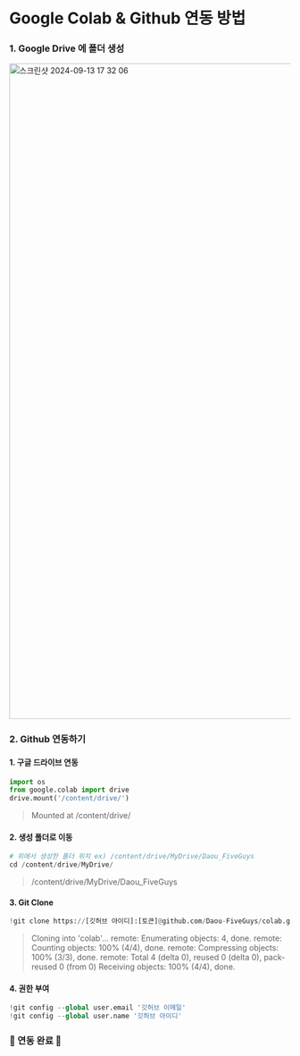 # Google Colab & Github 연동 방법


### 1. Google Drive 에 폴더 생성
<img width="1174" alt="스크린샷 2024-09-13 17 32 06" src="https://github.com/user-attachments/assets/80ebe906-75a1-46a2-9665-85bf87744b4f">

### 2. Github 연동하기

#### 1. 구글 드라이브 연동

~~~python
import os
from google.colab import drive
drive.mount('/content/drive/')
~~~

> Mounted at /content/drive/ 

#### 2. 생성 폴더로 이동

~~~python
# 위에서 생성한 폴더 위치 ex) /content/drive/MyDrive/Daou_FiveGuys
cd /content/drive/MyDrive/
~~~

> /content/drive/MyDrive/Daou_FiveGuys

#### 3. Git Clone

~~~python
!git clone https://[깃허브 아이디]:[토큰]@github.com/Daou-FiveGuys/colab.git
~~~

> Cloning into 'colab'...
	remote: Enumerating objects: 4, done.
	remote: Counting objects: 100% (4/4), done.
	remote: Compressing objects: 100% (3/3), done.
	remote: Total 4 (delta 0), reused 0 (delta 0), pack-reused 0 (from 0)
	Receiving objects: 100% (4/4), done.

#### 4. 권한 부여
~~~python
!git config --global user.email '깃허브 이메일'
!git config --global user.name '깃허브 아이디'
~~~

### 🎉 연동 완료 🎉 
